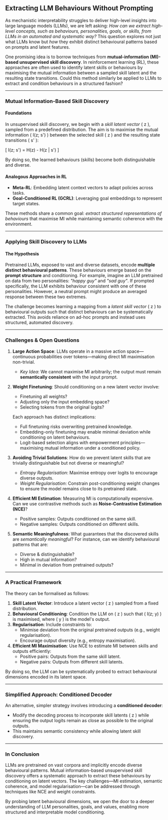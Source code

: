 ## Extracting LLM Behaviours Without Prompting

As mechanistic interpretability struggles to deliver high-level insights into large language models (LLMs), we are left asking: *How can we extract high-level concepts, such as behaviours, personalities, goals, or skills, from LLMs in an automated and systematic way?* This question explores not just what LLMs know but *how* they exhibit distinct behavioural patterns based on prompts and latent features.

One promising idea is to borrow techniques from **mutual-information (MI)-based unsupervised skill discovery**. In reinforcement learning (RL), these approaches are often used to identify latent skills or behaviours by maximising the mutual information between a sampled skill latent and the resulting state transitions. Could this method similarly be applied to LLMs to extract and condition behaviours in a structured fashion?

---

### Mutual Information-Based Skill Discovery
#### Foundations
In unsupervised skill discovery, we begin with a *skill latent vector* \( z \), sampled from a predefined distribution. The aim is to maximise the mutual information \( I(z; s') \) between the selected skill \( z \) and the resulting state transitions \( s' \):

\[ I(z; s') = H(z) - H(z | s') \]

By doing so, the learned behaviours (skills) become both distinguishable and diverse.

#### Analogous Approaches in RL
- **Meta-RL**: Embedding latent context vectors to adapt policies across tasks.
- **Goal-Conditioned RL (GCRL)**: Leveraging goal embeddings to represent target states.

These methods share a common goal: *extract structured representations of behaviours* that maximise MI while maintaining semantic coherence with the environment.

---

### Applying Skill Discovery to LLMs
#### The Hypothesis
Pretrained LLMs, exposed to vast and diverse datasets, encode **multiple distinct behavioural patterns**. These behaviours emerge based on the **prompt structure** and conditioning. For example, imagine an LLM pretrained on data from two personalities: *"happy guy"* and *"sad guy"*. If prompted specifically, the LLM exhibits behaviour consistent with one of these personalities. However, a neutral prompt might produce an averaged response between these two extremes.

The challenge becomes learning a mapping from a *latent skill vector* \( z \) to behavioural outputs such that distinct behaviours can be systematically extracted. This avoids reliance on ad-hoc prompts and instead uses structured, automated discovery.

---

### Challenges & Open Questions

1. **Large Action Space**: LLMs operate in a massive action space—continuous probabilities over tokens—making direct MI maximisation non-trivial.
   - *Key Idea*: We cannot maximise MI arbitrarily; the output must remain **semantically consistent** with the input prompt.

2. **Weight Finetuning**: Should conditioning on a new latent vector involve:
   - Finetuning all weights?
   - Adjusting only the input embedding space?
   - Selecting tokens from the original logits?

   Each approach has distinct implications:
   - Full finetuning risks overwriting pretrained knowledge.
   - Embedding-only finetuning may enable minimal deviation while conditioning on latent behaviours.
   - Logit-based selection aligns with empowerment principles—maximising mutual information under a conditioned policy.

3. **Avoiding Trivial Solutions**: How do we prevent latent skills that are trivially distinguishable but not diverse or meaningful?
   - *Entropy Regularisation*: Maximise entropy over logits to encourage diverse outputs.
   - *Weight Regularisation*: Constrain post-conditioning weight changes to ensure the model remains close to its pretrained state.
   
4. **Efficient MI Estimation**: Measuring MI is computationally expensive. Can we use contrastive methods such as **Noise-Contrastive Estimation (NCE)**?
   - Positive samples: Outputs conditioned on the same skill.
   - Negative samples: Outputs conditioned on different skills.

5. **Semantic Meaningfulness**: What guarantees that the discovered skills are *semantically meaningful*? For instance, can we identify behavioural patterns that are:
   - Diverse & distinguishable?
   - High in mutual information?
   - Minimal in deviation from pretrained outputs?

---

### A Practical Framework
The theory can be formalised as follows:

1. **Skill Latent Vector**: Introduce a latent vector \( z \) sampled from a fixed distribution.
2. **Behavioural Conditioning**: Condition the LLM on \( z \) such that \( I(z; y) \) is maximised, where \( y \) is the model's output.
3. **Regularisation**: Include constraints to:
   - Minimise deviation from the original pretrained outputs (e.g., weight regularisation).
   - Encourage output diversity (e.g., entropy maximisation).
4. **Efficient MI Maximisation**: Use NCE to estimate MI between skills and outputs efficiently:
   - Positive pairs: Outputs from the same skill latent.
   - Negative pairs: Outputs from different skill latents.

By doing so, the LLM can be systematically probed to extract behavioural dimensions encoded in its latent space.

---

### Simplified Approach: Conditioned Decoder
An alternative, simpler strategy involves introducing a **conditioned decoder**:
- Modify the decoding process to incorporate skill latents \( z \) while ensuring the output logits remain as close as possible to the original outputs.
- This maintains semantic consistency while allowing latent skill discovery.

---

### In Conclusion
LLMs are pretrained on vast corpora and implicitly encode diverse behavioural patterns. Mutual information-based unsupervised skill discovery offers a systematic approach to extract these behaviours by conditioning on latent vectors. The key challenges—MI estimation, semantic coherence, and model regularisation—can be addressed through techniques like NCE and weight constraints.

By probing latent behavioural dimensions, we open the door to a deeper understanding of LLM personalities, goals, and values, enabling more structured and interpretable model conditioning.